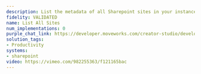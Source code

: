 ```yaml
---
description: List the metadata of all Sharepoint sites in your instance.
fidelity: VALIDATED
name: List All Sites
num_implementations: 0
purple_chat_link: https://developer.moveworks.com/creator-studio/developer-tools/purple-chat-builder/?workspace=%7B%22title%22%3A%22My+Workspace%22%2C%22botSettings%22%3A%7B%7D%2C%22mocks%22%3A%5B%7B%22id%22%3A9231%2C%22title%22%3A%22New+Mock%22%2C%22transcript%22%3A%7B%22settings%22%3A%7B%22colorStyle%22%3A%22LIGHT%22%2C%22startTime%22%3A%2211%3A43+AM%22%2C%22defaultPerson%22%3A%22GWEN%22%2C%22editable%22%3Atrue%7D%2C%22messages%22%3A%5B%7B%22from%22%3A%22USER%22%2C%22text%22%3A%22What+Sharepoint+sites+do+we+have%3F%22%7D%2C%7B%22from%22%3A%22BOT%22%2C%22text%22%3A%22Here+are+the+SharePoint+sites+you+have+access+to%3A%22%2C%22cards%22%3A%5B%7B%22title%22%3A%22Global+Ops+Initiative%22%7D%2C%7B%22title%22%3A%22Marketing+Research+Insights%22%7D%2C%7B%22title%22%3A%22CyberSecurity+Conferences%22%7D%5D%7D%2C%7B%22from%22%3A%22USER%22%2C%22text%22%3A%22When+was+the+CyberSecurity+Conferences+site+last+updated%3F%22%7D%2C%7B%22from%22%3A%22BOT%22%2C%22text%22%3A%22The+CyberSecurity+Conferences+site+was+last+updated+on+2023-03-15.%22%7D%5D%7D%7D%5D%7D
solution_tags:
- Productivity
systems:
- sharepoint
video: https://vimeo.com/982255363/f121165bac
---
```

